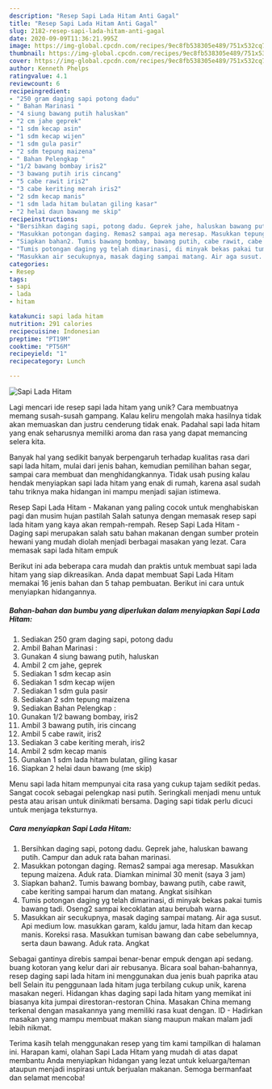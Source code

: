```yaml
---
description: "Resep Sapi Lada Hitam Anti Gagal"
title: "Resep Sapi Lada Hitam Anti Gagal"
slug: 2182-resep-sapi-lada-hitam-anti-gagal
date: 2020-09-09T11:36:21.995Z
image: https://img-global.cpcdn.com/recipes/9ec8fb538305e489/751x532cq70/sapi-lada-hitam-foto-resep-utama.jpg
thumbnail: https://img-global.cpcdn.com/recipes/9ec8fb538305e489/751x532cq70/sapi-lada-hitam-foto-resep-utama.jpg
cover: https://img-global.cpcdn.com/recipes/9ec8fb538305e489/751x532cq70/sapi-lada-hitam-foto-resep-utama.jpg
author: Kenneth Phelps
ratingvalue: 4.1
reviewcount: 6
recipeingredient:
- "250 gram daging sapi potong dadu"
- " Bahan Marinasi "
- "4 siung bawang putih haluskan"
- "2 cm jahe geprek"
- "1 sdm kecap asin"
- "1 sdm kecap wijen"
- "1 sdm gula pasir"
- "2 sdm tepung maizena"
- " Bahan Pelengkap "
- "1/2 bawang bombay iris2"
- "3 bawang putih iris cincang"
- "5 cabe rawit iris2"
- "3 cabe keriting merah iris2"
- "2 sdm kecap manis"
- "1 sdm lada hitam bulatan giling kasar"
- "2 helai daun bawang me skip"
recipeinstructions:
- "Bersihkan daging sapi, potong dadu. Geprek jahe, haluskan bawang putih. Campur dan aduk rata bahan marinasi."
- "Masukkan potongan daging. Remas2 sampai aga meresap. Masukkan tepung maizena. Aduk rata. Diamkan minimal 30 menit (saya 3 jam)"
- "Siapkan bahan2. Tumis bawang bombay, bawang putih, cabe rawit, cabe keriting sampai harum dan matang. Angkat sisihkan"
- "Tumis potongan daging yg telah dimarinasi, di minyak bekas pakai tumis bawang tadi. Oseng2 sampai kecoklatan atau berubah warna."
- "Masukkan air secukupnya, masak daging sampai matang. Air aga susut. Api medium low. masukkan garam, kaldu jamur, lada hitam dan kecap manis. Koreksi rasa. Masukkan tumisan bawang dan cabe sebelumnya, serta daun bawang. Aduk rata. Angkat"
categories:
- Resep
tags:
- sapi
- lada
- hitam

katakunci: sapi lada hitam 
nutrition: 291 calories
recipecuisine: Indonesian
preptime: "PT19M"
cooktime: "PT56M"
recipeyield: "1"
recipecategory: Lunch

---
```



![Sapi Lada Hitam](https://img-global.cpcdn.com/recipes/9ec8fb538305e489/751x532cq70/sapi-lada-hitam-foto-resep-utama.jpg)

Lagi mencari ide resep sapi lada hitam yang unik? Cara membuatnya memang susah-susah gampang. Kalau keliru mengolah maka hasilnya tidak akan memuaskan dan justru cenderung tidak enak. Padahal sapi lada hitam yang enak seharusnya memiliki aroma dan rasa yang dapat memancing selera kita.

Banyak hal yang sedikit banyak berpengaruh terhadap kualitas rasa dari sapi lada hitam, mulai dari jenis bahan, kemudian pemilihan bahan segar, sampai cara membuat dan menghidangkannya. Tidak usah pusing kalau hendak menyiapkan sapi lada hitam yang enak di rumah, karena asal sudah tahu triknya maka hidangan ini mampu menjadi sajian istimewa.

Resep Sapi Lada Hitam - Makanan yang paling cocok untuk menghabiskan pagi dan musim hujan pastilah Salah satunya dengan memasak resep sapi lada hitam yang kaya akan rempah-rempah. Resep Sapi Lada Hitam - Daging sapi merupakan salah satu bahan makanan dengan sumber protein hewani yang mudah diolah menjadi berbagai masakan yang lezat. Cara memasak sapi lada hitam empuk


Berikut ini ada beberapa cara mudah dan praktis untuk membuat sapi lada hitam yang siap dikreasikan. Anda dapat membuat Sapi Lada Hitam memakai 16 jenis bahan dan 5 tahap pembuatan. Berikut ini cara untuk menyiapkan hidangannya.

<!--inarticleads1-->

##### Bahan-bahan dan bumbu yang diperlukan dalam menyiapkan Sapi Lada Hitam:

1. Sediakan 250 gram daging sapi, potong dadu
1. Ambil  Bahan Marinasi :
1. Gunakan 4 siung bawang putih, haluskan
1. Ambil 2 cm jahe, geprek
1. Sediakan 1 sdm kecap asin
1. Sediakan 1 sdm kecap wijen
1. Sediakan 1 sdm gula pasir
1. Sediakan 2 sdm tepung maizena
1. Sediakan  Bahan Pelengkap :
1. Gunakan 1/2 bawang bombay, iris2
1. Ambil 3 bawang putih, iris cincang
1. Ambil 5 cabe rawit, iris2
1. Sediakan 3 cabe keriting merah, iris2
1. Ambil 2 sdm kecap manis
1. Gunakan 1 sdm lada hitam bulatan, giling kasar
1. Siapkan 2 helai daun bawang (me skip)


Menu sapi lada hitam mempunyai cita rasa yang cukup tajam sedikit pedas. Sangat cocok sebagai pelengkap nasi putih. Seringkali menjadi menu untuk pesta atau arisan untuk dinikmati bersama. Daging sapi tidak perlu dicuci untuk menjaga teksturnya. 

<!--inarticleads2-->

##### Cara menyiapkan Sapi Lada Hitam:

1. Bersihkan daging sapi, potong dadu. Geprek jahe, haluskan bawang putih. Campur dan aduk rata bahan marinasi.
1. Masukkan potongan daging. Remas2 sampai aga meresap. Masukkan tepung maizena. Aduk rata. Diamkan minimal 30 menit (saya 3 jam)
1. Siapkan bahan2. Tumis bawang bombay, bawang putih, cabe rawit, cabe keriting sampai harum dan matang. Angkat sisihkan
1. Tumis potongan daging yg telah dimarinasi, di minyak bekas pakai tumis bawang tadi. Oseng2 sampai kecoklatan atau berubah warna.
1. Masukkan air secukupnya, masak daging sampai matang. Air aga susut. Api medium low. masukkan garam, kaldu jamur, lada hitam dan kecap manis. Koreksi rasa. Masukkan tumisan bawang dan cabe sebelumnya, serta daun bawang. Aduk rata. Angkat


Sebagai gantinya direbis sampai benar-benar empuk dengan api sedang. buang kotoran yang kelur dari air rebusanya. Bicara soal bahan-bahannya, resep daging sapi lada hitam ini menggunakan dua jenis buah paprika atau bell Selain itu penggunaan lada hitam juga terbilang cukup unik, karena masakan negeri. Hidangan khas daging sapi lada hitam yang memikat ini biasanya kita jumpai direstoran-restoran China. Masakan China memang terkenal dengan masakannya yang memiliki rasa kuat dengan. ID - Hadirkan masakan yang mampu membuat makan siang maupun makan malam jadi lebih nikmat. 

Terima kasih telah menggunakan resep yang tim kami tampilkan di halaman ini. Harapan kami, olahan Sapi Lada Hitam yang mudah di atas dapat membantu Anda menyiapkan hidangan yang lezat untuk keluarga/teman ataupun menjadi inspirasi untuk berjualan makanan. Semoga bermanfaat dan selamat mencoba!
